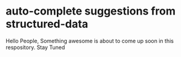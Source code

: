 # auto-complete suggestions from structured-data

Hello People, Something awesome is about to come up soon in this respository. Stay Tuned
